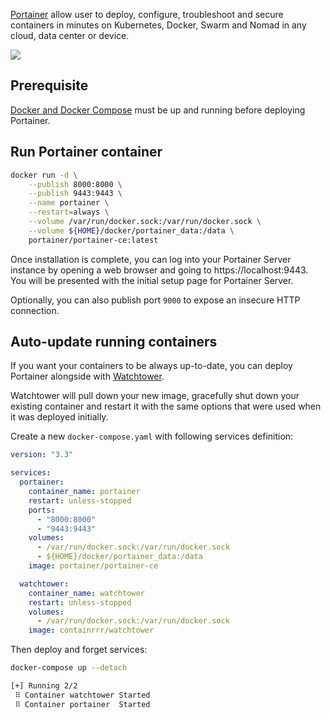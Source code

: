 [Portainer](https://www.portainer.io/) allow user to deploy, configure, troubleshoot and secure containers in minutes on Kubernetes, Docker, Swarm and Nomad in any cloud, data center or device.

![](https://images.unsplash.com/photo-1597334948330-38795f25d05d?ixlib=rb-4.0.3&ixid=MnwxMjA3fDB8MHxwaG90by1wYWdlfHx8fGVufDB8fHx8&auto=format&fit=crop&w=1471&q=80)

## Prerequisite

[Docker and Docker Compose](https://github.com/greums/cheat-sheets/blob/master/containerization/install-and-configure-docker.md) must be up and running before deploying Portainer. 

## Run Portainer container

```bash
docker run -d \
    --publish 8000:8000 \
    --publish 9443:9443 \
    --name portainer \
    --restart=always \
    --volume /var/run/docker.sock:/var/run/docker.sock \
    --volume ${HOME}/docker/portainer_data:/data \
    portainer/portainer-ce:latest
```

Once installation is complete, you can log into your Portainer Server instance by opening a web browser and going to https://localhost:9443. You will be presented with the initial setup page for Portainer Server.

Optionally, you can also publish port `9000` to expose an insecure HTTP connection.

## Auto-update running containers

If you want your containers to be always up-to-date, you can deploy Portainer alongside with [Watchtower](https://containrrr.dev/watchtower/).

Watchtower will pull down your new image, gracefully shut down your existing container and restart it with the same options that were used when it was deployed initially.

Create a new `docker-compose.yaml` with following services definition:
```yaml
version: "3.3"

services:
  portainer:
    container_name: portainer
    restart: unless-stopped
    ports:
      - "8000:8000"
      - "9443:9443"
    volumes:
      - /var/run/docker.sock:/var/run/docker.sock
      - ${HOME}/docker/portainer_data:/data
    image: portainer/portainer-ce

  watchtower:
    container_name: watchtower
    restart: unless-stopped
    volumes:
      - /var/run/docker.sock:/var/run/docker.sock
    image: containrrr/watchtower
```

Then deploy and forget services:
```bash
docker-compose up --detach

[+] Running 2/2
 ⠿ Container watchtower Started
 ⠿ Container portainer  Started
```
